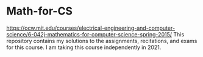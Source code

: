 # Math-for-CS
https://ocw.mit.edu/courses/electrical-engineering-and-computer-science/6-042j-mathematics-for-computer-science-spring-2015/
This repository contains my solutions to the assignments, recitations, and exams for this course. I am taking this course independently in 2021.
